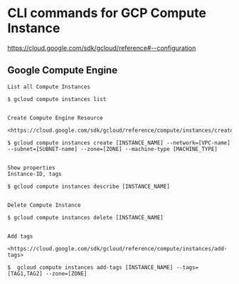 # CLI commands for GCP Compute Instance

<https://cloud.google.com/sdk/gcloud/reference#--configuration>



## Google Compute Engine

``` cli
List all Compute Instances

$ gcloud compute instances list


Create Compute Engine Resource

<https://cloud.google.com/sdk/gcloud/reference/compute/instances/create>

$ gcloud compute instances create [INSTANCE_NAME] --network=[VPC-name] --subnet=[SUBNET-name] --zone=[ZONE] --machine-type [MACHINE_TYPE]


Show properties
Instance-ID, tags

$ gcloud compute instances describe [INSTANCE_NAME]


Delete Compute Instance

$ gcloud compute instances delete [INSTANCE_NAME]


Add tags

<https://cloud.google.com/sdk/gcloud/reference/compute/instances/add-tags>

$  gcloud compute instances add-tags [INSTANCE_NAME] --tags=[TAG1,TAG2] --zone=[ZONE]

```
